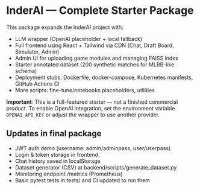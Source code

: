 # InderAI — Complete Starter Package
This package expands the InderAI project with:
- LLM wrapper (OpenAI placeholder + local fallback)
- Full frontend using React + Tailwind via CDN (Chat, Draft Board, Simulator, Admin)
- Admin UI for uploading game modules and managing FAISS index
- Starter annotated dataset (200 synthetic matches for MLBB-like schema)
- Deployment stubs: Dockerfile, docker-compose, Kubernetes manifests, GitHub Actions CI
- More scripts: fine-tune/notebooks placeholders, utilities

**Important**: This is a full-featured starter — not a finished commercial product.
To enable OpenAI integration, set the environment variable `OPENAI_API_KEY` or adjust the wrapper to use another provider.


## Updates in final package
- JWT auth demo (username: admin/adminpass, user/userpass)
- Login & token storage in frontend
- Chat history saved in localStorage
- Dataset generator (CSV) at backend/scripts/generate_dataset.py
- Monitoring endpoint /metrics (Prometheus)
- Basic pytest tests in tests/ and CI updated to run them

